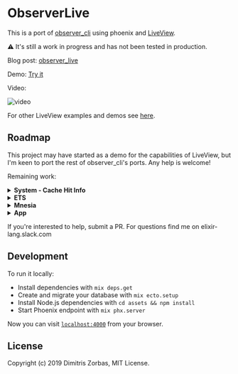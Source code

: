 # ObserverLive

This is a port of [observer_cli][observer_cli] using phoenix and [LiveView][liveview].

:warning: It's still a work in progress and has not been tested in production.

Blog post: [observer_live][observer_live]

Demo: [Try it][demo]

Video:

![video](https://i.imgur.com/VVhUvMg.gif)

For other LiveView examples and demos see [here](https://tefter.io/zorbash/lists/phoenix-liveview-examples).

## Roadmap

This project may have started as a demo for the capabilities of
LiveView, but I'm keen to port the rest of observer_cli's ports. Any
help is welcome!

Remaining work:

<details><summary><strong>System - Cache Hit Info</strong></summary>
<img src="https://i.imgur.com/U5wa36c.png" alt="cache hit info"/>

See: <a href="https://github.com/zhongwencool/observer_cli/blob/1.5.0/src/observer_cli_system.erl#L303">source</a>
</details>

<details><summary><strong>ETS</strong></summary>
<img src="https://i.imgur.com/xdBuMC9.png" alt="ets"/>

See: <a href="https://github.com/zhongwencool/observer_cli/blob/1.5.0/src/observer_cli_ets.erl">source</a>
</details>

<details><summary><strong>Mnesia</strong></summary>
<img src="https://i.imgur.com/rAcsVhW.png" alt="mnesia"/>

See: <a href="https://github.com/zhongwencool/observer_cli/blob/1.5.0/src/observer_cli.app.src">source</a>
</details>

<details><summary><strong>App</strong></summary>
<img src="https://i.imgur.com/rp5C9ty.png" alt="app"/>

See: <a href="https://github.com/zhongwencool/observer_cli/blob/1.5.0/src/observer_cli_mnesia.erl">source</a>
</details>

If you're interested to help, submit a PR. For questions find me on elixir-lang.slack.com

## Development

To run it locally:

* Install dependencies with `mix deps.get`
* Create and migrate your database with `mix ecto.setup`
* Install Node.js dependencies with `cd assets && npm install`
* Start Phoenix endpoint with `mix phx.server`

Now you can visit [`localhost:4000`](http://localhost:4000) from your browser.

## License

Copyright (c) 2019 Dimitris Zorbas, MIT License.

[observer_cli]: https://github.com/zhongwencool/observer_cli
[phoenix]: https://github.com/phoenixframework/phoenix
[demo]: https://liveview.zorbash.com
[liveview]: https://github.com/phoenixframework/phoenix_live_view
[observer_live]: https://zorbash.com/post/observer-live/
